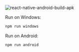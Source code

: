 ![react-native-android-build-apk](https://github.com/petr7555/bachelors_thesis_accounting_ocr/workflows/react-native-android-build-apk/badge.svg)

Run on Windows:

```bash
npm run windows
```

Run on Android:

```bash
npm run android
```

